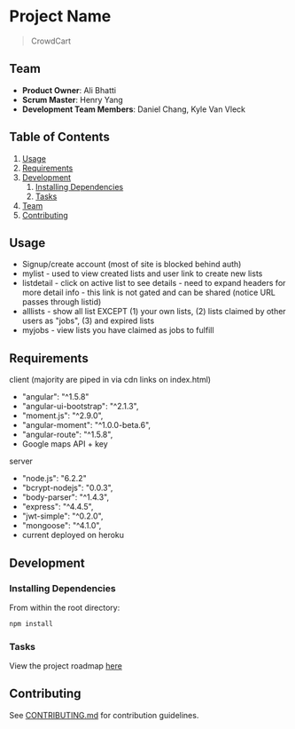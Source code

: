 # Project Name

>CrowdCart

## Team

  - __Product Owner__: Ali Bhatti
  - __Scrum Master__: Henry Yang
  - __Development Team Members__: Daniel Chang, Kyle Van Vleck

## Table of Contents

1. [Usage](#Usage)
1. [Requirements](#requirements)
1. [Development](#development)
    1. [Installing Dependencies](#installing-dependencies)
    1. [Tasks](#tasks)
1. [Team](#team)
1. [Contributing](#contributing)

## Usage

- Signup/create account (most of site is blocked behind auth)
- mylist - used to view created lists and user link to create new lists
- listdetail - click on active list to see details - need to expand headers for more detail info - this link is not gated and can be shared (notice URL passes through listid)
- alllists - show all list EXCEPT (1) your own lists, (2) lists claimed by other users as "jobs", (3) and expired lists
- myjobs - view lists you have claimed as jobs to fulfill


## Requirements

client (majority are piped in via cdn links on index.html)
- "angular": "^1.5.8"
- "angular-ui-bootstrap": "^2.1.3",
- "moment.js":  "^2.9.0",
- "angular-moment": "^1.0.0-beta.6",
- "angular-route": "^1.5.8",
- Google maps API + key

server
- "node.js": "6.2.2"
- "bcrypt-nodejs": "0.0.3",
- "body-parser": "^1.4.3",
- "express": "^4.4.5",
- "jwt-simple": "^0.2.0",
- "mongoose": "^4.1.0",
- current deployed on heroku

## Development


### Installing Dependencies

From within the root directory:

```sh
npm install
```

### Tasks

View the project roadmap [here](LINK_TO_PROJECT_ISSUES)


## Contributing

See [CONTRIBUTING.md](CONTRIBUTING.md) for contribution guidelines.
